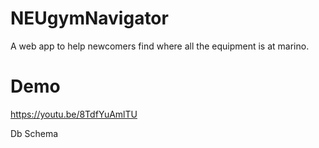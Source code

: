 # NEUgymNavigator
A web app to help newcomers find where all the equipment is at marino. 


# Demo
https://youtu.be/8TdfYuAmlTU

Db Schema 
